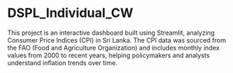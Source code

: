 # DSPL_Individual_CW
This project is an interactive dashboard built using Streamlit, analyzing Consumer Price Indices (CPI) in Sri Lanka. The CPI data was sourced from the FAO (Food and Agriculture Organization) and includes monthly index values from 2000 to recent years, helping policymakers and analysts understand inflation trends over time.
